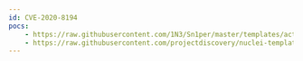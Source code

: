 ```yaml
---
id: CVE-2020-8194
pocs:
    - https://raw.githubusercontent.com/1N3/Sn1per/master/templates/active/CVE-2020-8194_-_Citrix_ADC_NetScaler_Gateway_Reflected_Code_Injection.sh
    - https://raw.githubusercontent.com/projectdiscovery/nuclei-templates/master/cves/CVE-2020-8194.yaml
---
```

